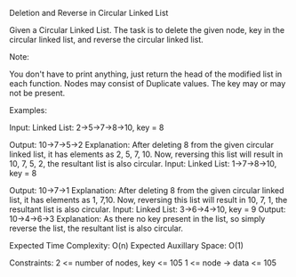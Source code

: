 Deletion and Reverse in Circular Linked List

Given a Circular Linked List. The task is to delete the given node, key in the circular linked list, and reverse the circular linked list.

Note:

You don't have to print anything, just return the head of the modified list in each function.
Nodes may consist of Duplicate values.
The key may or may not be present.

Examples:

Input: Linked List: 2->5->7->8->10, key = 8

Output: 10->7->5->2 
Explanation: After deleting 8 from the given circular linked list, it has elements as 2, 5, 7, 10. Now, reversing this list will result in 10, 7, 5, 2, the resultant list is also circular.
Input: Linked List: 1->7->8->10, key = 8

Output: 10->7->1
Explanation: After deleting 8 from the given circular linked list, it has elements as 1, 7,10. Now, reversing this list will result in 10, 7, 1, the resultant list is also circular.
Input: Linked List: 3->6->4->10, key = 9
Output: 10->4->6->3
Explanation: As there no key present in the list, so simply reverse the list, the resultant list is also circular.

Expected Time Complexity: O(n)
Expected Auxillary Space: O(1)

Constraints:
2 <= number of nodes, key  <= 105
1 <= node -> data <= 105

